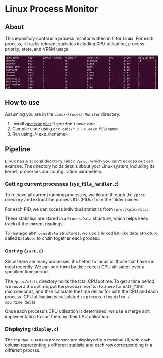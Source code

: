 # Linux Process Monitor

## About
This repository contains a process monitor written in C for Linux. For each process, it tracks relevant statistics including CPU utilisation, process priority, state, and VRAM usage.

![test](docs/exe_example.png)

## How to use

Assuming you are in the `Linux-Process-Monitor` directory.

1. Install [gcc compiler](https://gcc.gnu.org/install/) if you don't have one
2. Compile code using `gcc code/*.c -o <exe_filename>` 
3. Run using ./<exe_filename>

## Pipeline

Linux has a special directory called `/proc`, which you can't access but can examine. The directory holds details about your Linux system, including its kernel, processes and configuration parameters. 

### Getting current processes (`sys_file_handler.c`)

To retrieve all current running processes, we iterate through the `/proc` directory and extract the process IDs (PIDs) from the folder names.

For each PID, we can access individual statistics from `/proc/<pid>/stat`.

These statistics are stored in a `ProcessData` structure, which helps keep track of the current readings.

To manage all `ProcessData` structures, we use a linked list-like data structure called `DataNode` to chain together each process.

### Sorting (`sort.c`)

Since there are many processes, it's better to focus on those that have run most recently. We can sort them by their recent CPU utilisation over a specified time period.

The `/proc/stats` directory holds the total CPU uptime. To get a time period, we record the uptime, put the process monitor to sleep for `WAIT_TIME` microseconds, and then calculate the time deltas for both the CPU and each process. CPU utilisation is calculated as `process_time_delta / cpu_time_delta`.

Once each process's CPU utilisation is determined, we use a merge sort implementation to sort them by their CPU utilisation.

### Displaying (`display.c`)

The top `MAX_TRACKING` processes are displayed in a terminal UI, with each column representing a different statistic and each row corresponding to a different process.